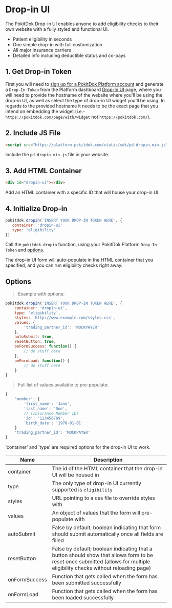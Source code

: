 # Drop-in UI
The PokitDok Drop-in UI enables anyone to add eligibility checks to their own website with a fully styled and functional UI.

* Patient eligibility in seconds
* One simple drop-in with full customization
* All major insurance carriers
* Detailed info including deductible status and co-pays


## 1. Get Drop-in Token
First you will need to <a href='https://platform.pokitdok.com/signup' target='_blank'>sign up for a PokitDok Platform account</a>
and generate a `Drop-In Token` from the Platform dashboard <a href='https://platform.pokitdok.com/dashboard#/dropin' target='_blank'>Drop-In UI</a> page, where you will need
to provide the hostname of the website where you'll be using the drop-in UI, as well as select the type of drop-in UI widget you'll be using. In regards to the provided hostname
it needs to be the exact page that you intend on embedding the widget (i.e.- `https://pokitdok.com/page/with/widget` not `https://pokitdok.com/`).


## 2. Include JS File

```html
<script src="https://platform.pokitdok.com/static/sdk/pd-dropin.min.js"></script>
```

Include the `pd-dropin.min.js` file in your website.


## 3. Add HTML Container

```html
<div id="dropin-ui"></div>
```

Add an HTML container with a specific ID that will house your drop-in UI.


## 4. Initialize Drop-in

```javascript
pokitdok.dropin('INSERT YOUR DROP-IN TOKEN HERE', {
   container: 'dropin-ui'
   type: 'eligibility'
})
```

Call the `pokitdok.dropin` function, using your PokitDok Platform `Drop-In Token` and <a href='/#options'>options</a>.

The drop-in UI form will auto-populate in the HTML container that you specified, and you can run eligibility checks right away.

## Options

> Example with options:

```javascript
pokitdok.dropin('INSERT YOUR DROP-IN TOKEN HERE', {
    container: 'dropin-ui',
    type: 'eligibility',
    styles: 'http://www.example.com/styles.css',
    values: {
        'trading_partner_id': 'MOCKPAYER'
    },
    autoSubmit: true,
    resetButton: true,
    onFormSuccess: function() {
        // do stuff here
    },
    onFormLoad: function() {
        // do stuff here
    }
}
```

> Full list of values available to pre-populate:

```javascript
{
    'member': {
        'first_name': 'Jane',
        'last_name': 'Doe',
        // (Insurance Member ID)
        'id': '123456789',
        'birth_date': '1970-01-01'
    }
    'trading_partner_id': 'MOCKPAYER'
}
```

<aside class="warning">
'container' and 'type' are required options for the drop-in UI to work.
</aside>

Name              | Description
------------------|--------------------------------------------------------------------------------------
container         | The id of the HTML container that the drop-in UI will be housed in
type              | The only type of drop-in UI currently supported is `eligibility`
styles            | URL pointing to a css file to override styles with
values            | An object of values that the form will pre-populate with
autoSubmit        | False by default; boolean indicating that form should submit automatically once all fields are filled
resetButton       | False by default; boolean indicating that a button should show that allows form to be reset once submitted (allows for multiple eligibility checks without reloading page)
onFormSuccess     | Function that gets called when the form has been submitted successfully
onFormLoad        | Function that gets called when the form has been loaded successfully
